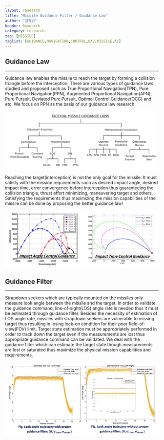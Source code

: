 ```yaml
---
layout: research
title: "Missile Guidance Filter / Guidance Law"
author: "김형빈"
header: Research 
category: research 
tag: [MISSILE]
taglist: [GUIDANCE,NAVIGATION,CONTROL,UAV,MISSILE,AI]
---
```


## Guidance Law

---

Guidance law enables the missile to reach the target by forming a collision triangle before the interception. There are various types of guidance laws studied and proposed such as True Proportional Navigation(TPN), Pure Proportional Navigation(PPN), Augmented Proportional Navigation(APN), Pure Pursuit, Deviated Pure Pursuit, Optimal Control Guidance(OCG) and etc. We focus on PPN as the basis of our guidance law research.

![image1](/assets/img/missileTopic1/image1.jpg)


Reaching the target(interception) is not the only goal for the missile. It must satisfy with the mission requirements such as desired impact angle, desired impact time, error convergence before interception thus guaranteeing the collision triangle, thrust effort minimizing, maneuvering target and others. Satisfying the requirements thus maximizing the mission capabilities of the missile can be done by proposing the better guidance law!

![image2](/assets/img/missileTopic1/image2.jpg)


## Guidance Filter

---

Strapdown seekers which are typically mounted on the missiles only measure look angle between the missile and the target. In order to validate the guidance command, line-of-sight(LOS) angle rate is needed thus it must be estimated through guidance filter. Besides the necessity of estimation of LOS angle rate, missiles with strapdown seekers are vulnerable to missing target thus resulting in losing lock-on condition for their poor field-of-view(FOV) limit. Target state estimation must be appropriately performed in order to track down the target even if the measurements are lost thus appropriate guidance command can be validated. We deal with the guidance filter which can estimate the target state though measurements are lost or saturated thus maximize the physical mission capabilities and requirements.


![image3](/assets/img/missileTopic1/image3.jpg)
